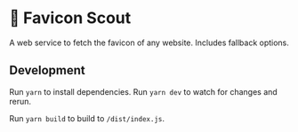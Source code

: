# 🧭 Favicon Scout

A web service to fetch the favicon of any website. Includes fallback options.

## Development

Run `yarn` to install dependencies. Run `yarn dev` to watch for changes and rerun.

Run `yarn build` to build to `/dist/index.js`.
